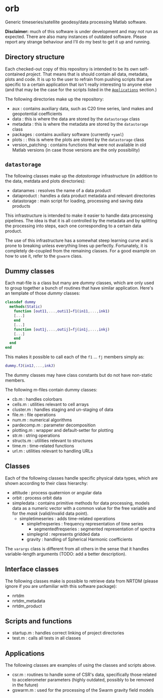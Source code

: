 # orb

Generic timeseries/satellite geodesy/data processing Matlab software.

**Disclaimer:** much of this software is under development and may not run as expected. There are also many instances of outdated software. Please report any strange behaviour and I'll do my best to get it up and running.

## Directory structure

Each checked-out copy of this repository is intended to be its own self-contained *project*. That means that is should contain all data, metadata, plots and code. It is up to the user to refrain from pushing scripts that are specific to a certain application that isn't really interesting to anyone else (and that may be the case for the scripts listed in the [`Applications`](#code) section.)

The following directories make up the repository:

* aux : contains auxiliary data, such as C20 time series, land makes and geopotential coefficients
* data : this is where the data are stored by the `datastorage` class
* metadata : this is where the metadata are stored by the `datastorage` class
* packages : contains auxiliary software (currently `+yaml`)
* plots :  : this is where the plots are stored by the `datastorage` class
* version_patching : contains functions that were not available in old Matlab versions (in case those versions are the only possibility)

## `datastorage`

The following classes make up the *datastorage* infrastructure (in addition to the data, metdata and plots directories):

* datanames : resolves the name of a data product
* dataproduct : handles a data product metadata and relevant directories
* datastorage : main script for loading, processing and saving data products

This infrastructure is intended to make it easier to handle data processing pipelines. The idea is that it is all controlled by the metadata and by splitting the processing into steps, each one corresponding to a certain data product.

The use of this infrastructure has a somewhat steep learning curve and is prone to breaking unless everything lines up perfectly. Fortunately, it is completely de-coupled from the remaining classes. For a good example on how to use it, refer to the `gswarm` class.

## Dummy classes

Each mat-file is a class but many are *dummy* classes, which are only used to group together a bunch of routines that have similar application. Here's an template of those *dummy* classes:

```matlab
classdef dummy
  methods(Static)
    function [out11,...,outi1]=f1(in11,...,ink1)
    [...]
    end
    [...]
    function [out1j,...,outij]=fj(in1j,...,inkj)
    [...]
    end
  end
end
```

This makes it possible to call each of the `f1` ... `fj` members simply as:

```matlab
dummy.fJ(in1J,...,inkJ)
```

The dummy classes may have class constants but do not have non-static members.

The following m-files contain dummy classes:

* cb.m : handles colorbars
* cells.m : utilities relevant to cell arrays
* cluster.m : handles staging and un-staging of data
* file.m : file operations
* num.m : numerical algorithms
* pardecomp.m : parameter decomposition
* plotting.m : wrapper and default-setter for plotting
* str.m : string operations
* structs.m : utilities relevant to structures
* time.m : time-related functions
* url.m : utilities relevant to handling URLs


## Classes

Each of the following classes handle specific physical data types, which are shown according to their class hierarchy:

* attitude : process quaternion or angular data
* orbit : process orbit data
* simpledata : contains primitive methods for data processing, models data as a numeric vector with a common value for the free variable and for the *mask* (valid/invalid data point).
  * simpletimeseries : adds time-related operations
    * simplefreqseries : frequency representation of time series
      * segmentedfreqseries : segmented representation of spectra
    * simplegrid : represents gridded data
    * gravity : handling of Spherical Harmonic coefficients

The `varargs` class is different from all others in the sense that it handles variable-length arguments (TODO: add a better description).


## Interface classes

The following classes make is possible to retrieve data from NRTDM (please ignore if you are unfamiliar with this software package):

* nrtdm
* nrtdm_metadata
* nrtdm_product


## Scripts and functions

* startup.m : handles correct linking of project directories
* test.m : calls all tests in all classes


## Applications

The following classes are examples of using the classes and scripts above.

* csr.m : routines to handle some of CSR's data, specifically those related to accelerometer parameters (highly outdated, possibly to be removed in the future)
* gswarm.m : used for the processing of the Swarm gravity field models


